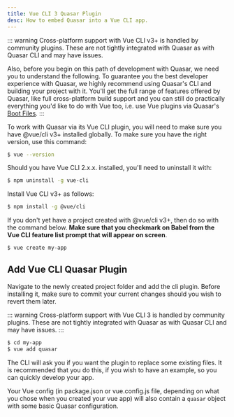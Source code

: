 ```yaml
---
title: Vue CLI 3 Quasar Plugin
desc: How to embed Quasar into a Vue CLI app.
---
```


::: warning
Cross-platform support with Vue CLI v3+ is handled by community plugins. These are not tightly integrated with Quasar as with Quasar CLI and may have issues.

Also, before you begin on this path of development with Quasar, we need you to understand the following. To guarantee you the best developer experience with Quasar, we highly recommend using Quasar's CLI and building your project with it. You'll get the full range of features offered by Quasar, like full cross-platform build support and you can still do practically everything you'd like to do with Vue too, i.e. use Vue plugins via Quasar's [Boot Files](/quasar-cli/cli-documentation/boot-files#Anatomy-of-an-boot-file).
:::

To work with Quasar via its Vue CLI plugin, you will need to make sure you have @vue/cli v3+ installed globally. To make sure you have the right version, use this command:

```bash
$ vue --version
```

Should you have Vue CLI 2.x.x. installed, you'll need to uninstall it with:

```bash
$ npm uninstall -g vue-cli
```

Install Vue CLI v3+ as follows:

```bash
$ npm install -g @vue/cli
```

If you don't yet have a project created with @vue/cli v3+, then do so with the command below. **Make sure that you checkmark on Babel from the Vue CLI feature list prompt that will appear on screen**.

```bash
$ vue create my-app
```

## Add Vue CLI Quasar Plugin
Navigate to the newly created project folder and add the cli plugin. Before installing it, make sure to commit your current changes should you wish to revert them later.

::: warning
Cross-platform support with Vue CLI 3 is handled by community plugins. These are not tightly integrated with Quasar as with Quasar CLI and may have issues.
:::

```bash
$ cd my-app
$ vue add quasar
```

The CLI will ask you if you want the plugin to replace some existing files. It is recommended that you do this, if you wish to have an example, so you can quickly develop your app.

Your Vue config (in package.json or vue.config.js file, depending on what you chose when you created your vue app) will also contain a `quasar` object with some basic Quasar configuration.
